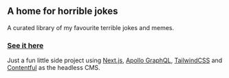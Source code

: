 ## A home for horrible jokes
A curated library of my favourite terrible jokes and memes.

### [See it here](https://sammiepls.github.io/sammiememes/)

Just a fun little side project using [Next.js](https://nextjs.org/), [Apollo GraphQL](https://www.apollographql.com/), [TailwindCSS](https://tailwindcss.com/) and [Contentful](https://www.contentful.com/) as the headless CMS. 

